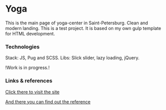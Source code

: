 # Yoga
This is the main page of yoga-center in Saint-Petersburg. Clean and modern landing.
This is a test project. It is based on my own gulp template for HTML development.

### Technologies

Stack: JS, Pug and SCSS.
Libs: Slick slider, lazy loading, jQuery.


!Work is in progress.!

### Links & references

[Click there to visit the site](https://ereburg.github.io/yoga/build/)

[And there you can find out the reference](https://www.figma.com/file/DxX0wWbjMmZTM7S7jFiM9w/yoga)